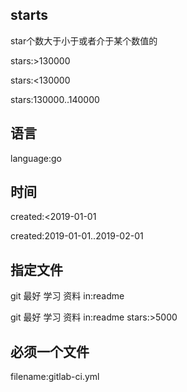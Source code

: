 ## starts
star个数大于小于或者介于某个数值的

stars:>130000

stars:<130000

stars:130000..140000

## 语言
language:go

## 时间
created:<2019-01-01

created:2019-01-01..2019-02-01


## 指定文件
git 最好 学习 资料 in:readme

git 最好 学习 资料 in:readme stars:>5000


## 必须一个文件
filename:gitlab-ci.yml
